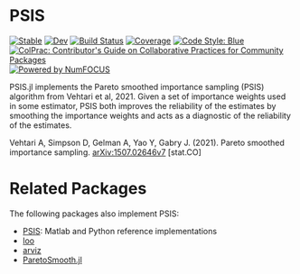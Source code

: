 # PSIS

[![Stable](https://img.shields.io/badge/docs-stable-blue.svg)](https://psis.julia.arviz.org/stable)
[![Dev](https://img.shields.io/badge/docs-dev-blue.svg)](https://psis.julia.arviz.org/dev)
[![Build Status](https://github.com/arviz-devs/PSIS.jl/workflows/CI/badge.svg)](https://github.com/arviz-devs/PSIS.jl/actions)
[![Coverage](https://codecov.io/gh/arviz-devs/PSIS.jl/branch/main/graph/badge.svg)](https://codecov.io/gh/arviz-devs/PSIS.jl)
[![Code Style: Blue](https://img.shields.io/badge/code%20style-blue-4495d1.svg)](https://github.com/invenia/BlueStyle)
[![ColPrac: Contributor's Guide on Collaborative Practices for Community Packages](https://img.shields.io/badge/ColPrac-Contributor's%20Guide-blueviolet)](https://github.com/SciML/ColPrac)
[![Powered by NumFOCUS](https://img.shields.io/badge/powered%20by-NumFOCUS-orange.svg?style=flat&colorA=E1523D&colorB=007D8A)](https://numfocus.org)

PSIS.jl implements the Pareto smoothed importance sampling (PSIS) algorithm from Vehtari et al, 2021.
Given a set of importance weights used in some estimator, PSIS both improves the reliability of the estimates by smoothing the importance weights and acts as a diagnostic of the reliability of the estimates.

Vehtari A, Simpson D, Gelman A, Yao Y, Gabry J. (2021). Pareto smoothed importance sampling.
[arXiv:1507.02646v7](https://arxiv.org/abs/1507.02646v7) [stat.CO]

# Related Packages

The following packages also implement PSIS:

- [PSIS](https://github.com/avehtari/PSIS): Matlab and Python reference implementations
- [loo](https://github.com/stan-dev/loo)
- [arviz](https://github.com/arviz-devs/arviz)
- [ParetoSmooth.jl](https://github.com/TuringLang/ParetoSmooth.jl)
